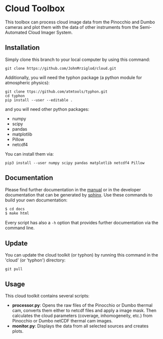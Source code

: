 # Cloud Toolbox
This toolbox can process cloud image data from the Pinocchio and Dumbo 
cameras and plot them with the data of other instruments from the 
Semi-Automated Cloud Imager System.

## Installation
Simply clone this branch to your local computer by using this command:

    git clone https://github.com/JohnMrziglod/cloud.git

Additionally, you will need the typhon package (a python module for atmospheric
physics):

    git clone ttps://github.com/atmtools/typhon.git
    cd typhon
    pip install --user --editable .
    
and you will need other python packages:
* numpy
* scipy
* pandas
* matplotlib
* Pillow
* netcdf4

You can install them via:

    ﻿pip3 install --user numpy scipy pandas matplotlib netcdf4 Pillow
    
## Documentation
Please find further documentation in the [manual](manual/cloud-manual.pdf) or 
in the developer documentation that can be generated by 
[sphinx](http://www.sphinx-doc.org/en/stable/). Use these commands to build 
your own documentation:
```bash
$ cd docs
$ make html
```

Every script has also a ```-h``` option that provides further documentation 
via the command line.
    
## Update
You can update the cloud toolkit (or typhon) by running this command in the 
'cloud' (or 'typhon') directory:

    git pull
    
## Usage
This cloud toolkit contains several scripts:
*   **processor.py**: Opens the raw files of the Pinocchio or Dumbo
thermal cam, converts them either to netcdf files and apply a 
image mask. Then calculates the cloud parameters (coverage, inhomogeneity,
etc.) from Pinocchio or Dumbo netCDF thermal cam images.
*   **monitor.py**: Displays the data from all selected sources and creates
plots.